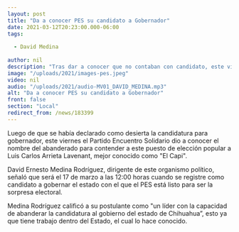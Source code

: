 ```yaml
---
layout: post
title: "Da a conocer PES su candidato a Gobernador"
date: 2021-03-12T20:23:00.000-06:00
tags:
  
  - David Medina
  
author: nil
description: "Tras dar a conocer que no contaban con candidato, este viernes dan a conocer le nombre."
image: "/uploads/2021/images-pes.jpeg"
video: nil
audio: "/uploads/2021/audio-MV01_DAVID_MEDINA.mp3"
alt: "Da a conocer PES su candidato a Gobernador"
front: false
section: "Local"
redirect_from: /news/183399
---
```


Luego de que se había declarado como desierta la candidatura para gobernador, este viernes el Partido Encuentro Solidario dio a conocer el nombre del abanderado para contender a este puesto de elección popular a Luis Carlos Arrieta Lavenant, mejor conocido como "El Capi".

David Ernesto Medina Rodríguez, dirigente de este organismo político, señaló que será el 17 de marzo a las 12:00 horas cuando se registre como candidato a gobernar el estado con el que el PES está listo para ser la sorpresa electoral.

Medina Rodríguez calificó a su postulante como "un líder con la capacidad de abanderar la candidatura al gobierno del estado de Chihuahua”, esto ya que tiene trabajo dentro del Estado, el cual lo hace conocido.
